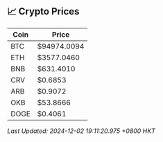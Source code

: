 ## 📈 Crypto Prices

| Coin | Price |
| ---- | ----- |
| BTC | $94974.0094 |
| ETH | $3577.0460 |
| BNB | $631.4010 |
| CRV | $0.6853 |
| ARB | $0.9072 |
| OKB | $53.8666 |
| DOGE | $0.4061 |

_Last Updated: 2024-12-02 19:11:20.975 +0800 HKT_